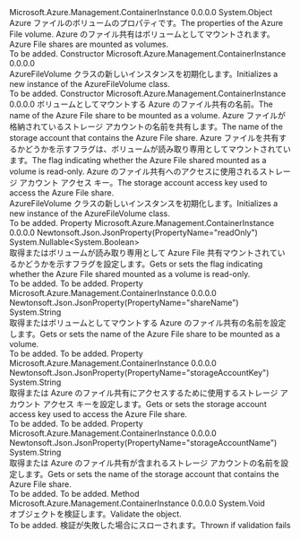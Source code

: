 <Type Name="AzureFileVolume" FullName="Microsoft.Azure.Management.ContainerInstance.Models.AzureFileVolume">
  <TypeSignature Language="C#" Value="public class AzureFileVolume" />
  <TypeSignature Language="ILAsm" Value=".class public auto ansi beforefieldinit AzureFileVolume extends System.Object" />
  <TypeSignature Language="DocId" Value="T:Microsoft.Azure.Management.ContainerInstance.Models.AzureFileVolume" />
  <TypeSignature Language="VB.NET" Value="Public Class AzureFileVolume" />
  <TypeSignature Language="F#" Value="type AzureFileVolume = class" />
  <AssemblyInfo>
    <AssemblyName>Microsoft.Azure.Management.ContainerInstance</AssemblyName>
    <AssemblyVersion>0.0.0.0</AssemblyVersion>
  </AssemblyInfo>
  <Base>
    <BaseTypeName>System.Object</BaseTypeName>
  </Base>
  <Interfaces />
  <Docs>
    <summary>
            <span data-ttu-id="f8a17-101">Azure ファイルのボリュームのプロパティです。</span><span class="sxs-lookup"><span data-stu-id="f8a17-101">The properties of the Azure File volume.</span></span> <span data-ttu-id="f8a17-102">Azure のファイル共有はボリュームとしてマウントされます。</span><span class="sxs-lookup"><span data-stu-id="f8a17-102">Azure File shares are mounted as volumes.</span></span>
            </summary>
    <remarks>To be added.</remarks>
  </Docs>
  <Members>
    <Member MemberName=".ctor">
      <MemberSignature Language="C#" Value="public AzureFileVolume ();" />
      <MemberSignature Language="ILAsm" Value=".method public hidebysig specialname rtspecialname instance void .ctor() cil managed" />
      <MemberSignature Language="DocId" Value="M:Microsoft.Azure.Management.ContainerInstance.Models.AzureFileVolume.#ctor" />
      <MemberSignature Language="VB.NET" Value="Public Sub New ()" />
      <MemberType>Constructor</MemberType>
      <AssemblyInfo>
        <AssemblyName>Microsoft.Azure.Management.ContainerInstance</AssemblyName>
        <AssemblyVersion>0.0.0.0</AssemblyVersion>
      </AssemblyInfo>
      <Parameters />
      <Docs>
        <summary>
            <span data-ttu-id="f8a17-103">AzureFileVolume クラスの新しいインスタンスを初期化します。</span><span class="sxs-lookup"><span data-stu-id="f8a17-103">Initializes a new instance of the AzureFileVolume class.</span></span>
            </summary>
        <remarks>To be added.</remarks>
      </Docs>
    </Member>
    <Member MemberName=".ctor">
      <MemberSignature Language="C#" Value="public AzureFileVolume (string shareName, string storageAccountName, Nullable&lt;bool&gt; readOnlyProperty = null, string storageAccountKey = null);" />
      <MemberSignature Language="ILAsm" Value=".method public hidebysig specialname rtspecialname instance void .ctor(string shareName, string storageAccountName, valuetype System.Nullable`1&lt;bool&gt; readOnlyProperty, string storageAccountKey) cil managed" />
      <MemberSignature Language="DocId" Value="M:Microsoft.Azure.Management.ContainerInstance.Models.AzureFileVolume.#ctor(System.String,System.String,System.Nullable{System.Boolean},System.String)" />
      <MemberSignature Language="VB.NET" Value="Public Sub New (shareName As String, storageAccountName As String, Optional readOnlyProperty As Nullable(Of Boolean) = null, Optional storageAccountKey As String = null)" />
      <MemberSignature Language="F#" Value="new Microsoft.Azure.Management.ContainerInstance.Models.AzureFileVolume : string * string * Nullable&lt;bool&gt; * string -&gt; Microsoft.Azure.Management.ContainerInstance.Models.AzureFileVolume" Usage="new Microsoft.Azure.Management.ContainerInstance.Models.AzureFileVolume (shareName, storageAccountName, readOnlyProperty, storageAccountKey)" />
      <MemberType>Constructor</MemberType>
      <AssemblyInfo>
        <AssemblyName>Microsoft.Azure.Management.ContainerInstance</AssemblyName>
        <AssemblyVersion>0.0.0.0</AssemblyVersion>
      </AssemblyInfo>
      <Parameters>
        <Parameter Name="shareName" Type="System.String" />
        <Parameter Name="storageAccountName" Type="System.String" />
        <Parameter Name="readOnlyProperty" Type="System.Nullable&lt;System.Boolean&gt;" />
        <Parameter Name="storageAccountKey" Type="System.String" />
      </Parameters>
      <Docs>
        <param name="shareName"><span data-ttu-id="f8a17-104">ボリュームとしてマウントする Azure のファイル共有の名前。</span><span class="sxs-lookup"><span data-stu-id="f8a17-104">The name of the Azure File share to be mounted as a volume.</span></span></param>
        <param name="storageAccountName"><span data-ttu-id="f8a17-105">Azure ファイルが格納されているストレージ アカウントの名前を共有します。</span><span class="sxs-lookup"><span data-stu-id="f8a17-105">The name of the storage account that contains the Azure File share.</span></span></param>
        <param name="readOnlyProperty"><span data-ttu-id="f8a17-106">Azure ファイルを共有するかどうかを示すフラグは、ボリュームが読み取り専用としてマウントされています。</span><span class="sxs-lookup"><span data-stu-id="f8a17-106">The flag indicating whether the Azure File shared mounted as a volume is read-only.</span></span></param>
        <param name="storageAccountKey"><span data-ttu-id="f8a17-107">Azure のファイル共有へのアクセスに使用されるストレージ アカウント アクセス キー。</span><span class="sxs-lookup"><span data-stu-id="f8a17-107">The storage account access key used to access the Azure File share.</span></span></param>
        <summary>
            <span data-ttu-id="f8a17-108">AzureFileVolume クラスの新しいインスタンスを初期化します。</span><span class="sxs-lookup"><span data-stu-id="f8a17-108">Initializes a new instance of the AzureFileVolume class.</span></span>
            </summary>
        <remarks>To be added.</remarks>
      </Docs>
    </Member>
    <Member MemberName="ReadOnlyProperty">
      <MemberSignature Language="C#" Value="public Nullable&lt;bool&gt; ReadOnlyProperty { get; set; }" />
      <MemberSignature Language="ILAsm" Value=".property instance valuetype System.Nullable`1&lt;bool&gt; ReadOnlyProperty" />
      <MemberSignature Language="DocId" Value="P:Microsoft.Azure.Management.ContainerInstance.Models.AzureFileVolume.ReadOnlyProperty" />
      <MemberSignature Language="VB.NET" Value="Public Property ReadOnlyProperty As Nullable(Of Boolean)" />
      <MemberSignature Language="F#" Value="member this.ReadOnlyProperty : Nullable&lt;bool&gt; with get, set" Usage="Microsoft.Azure.Management.ContainerInstance.Models.AzureFileVolume.ReadOnlyProperty" />
      <MemberType>Property</MemberType>
      <AssemblyInfo>
        <AssemblyName>Microsoft.Azure.Management.ContainerInstance</AssemblyName>
        <AssemblyVersion>0.0.0.0</AssemblyVersion>
      </AssemblyInfo>
      <Attributes>
        <Attribute>
          <AttributeName>Newtonsoft.Json.JsonProperty(PropertyName="readOnly")</AttributeName>
        </Attribute>
      </Attributes>
      <ReturnValue>
        <ReturnType>System.Nullable&lt;System.Boolean&gt;</ReturnType>
      </ReturnValue>
      <Docs>
        <summary>
            <span data-ttu-id="f8a17-109">取得またはボリュームが読み取り専用として Azure File 共有マウントされているかどうかを示すフラグを設定します。</span><span class="sxs-lookup"><span data-stu-id="f8a17-109">Gets or sets the flag indicating whether the Azure File shared mounted as a volume is read-only.</span></span>
            </summary>
        <value>To be added.</value>
        <remarks>To be added.</remarks>
      </Docs>
    </Member>
    <Member MemberName="ShareName">
      <MemberSignature Language="C#" Value="public string ShareName { get; set; }" />
      <MemberSignature Language="ILAsm" Value=".property instance string ShareName" />
      <MemberSignature Language="DocId" Value="P:Microsoft.Azure.Management.ContainerInstance.Models.AzureFileVolume.ShareName" />
      <MemberSignature Language="VB.NET" Value="Public Property ShareName As String" />
      <MemberSignature Language="F#" Value="member this.ShareName : string with get, set" Usage="Microsoft.Azure.Management.ContainerInstance.Models.AzureFileVolume.ShareName" />
      <MemberType>Property</MemberType>
      <AssemblyInfo>
        <AssemblyName>Microsoft.Azure.Management.ContainerInstance</AssemblyName>
        <AssemblyVersion>0.0.0.0</AssemblyVersion>
      </AssemblyInfo>
      <Attributes>
        <Attribute>
          <AttributeName>Newtonsoft.Json.JsonProperty(PropertyName="shareName")</AttributeName>
        </Attribute>
      </Attributes>
      <ReturnValue>
        <ReturnType>System.String</ReturnType>
      </ReturnValue>
      <Docs>
        <summary>
            <span data-ttu-id="f8a17-110">取得またはボリュームとしてマウントする Azure のファイル共有の名前を設定します。</span><span class="sxs-lookup"><span data-stu-id="f8a17-110">Gets or sets the name of the Azure File share to be mounted as a volume.</span></span>
            </summary>
        <value>To be added.</value>
        <remarks>To be added.</remarks>
      </Docs>
    </Member>
    <Member MemberName="StorageAccountKey">
      <MemberSignature Language="C#" Value="public string StorageAccountKey { get; set; }" />
      <MemberSignature Language="ILAsm" Value=".property instance string StorageAccountKey" />
      <MemberSignature Language="DocId" Value="P:Microsoft.Azure.Management.ContainerInstance.Models.AzureFileVolume.StorageAccountKey" />
      <MemberSignature Language="VB.NET" Value="Public Property StorageAccountKey As String" />
      <MemberSignature Language="F#" Value="member this.StorageAccountKey : string with get, set" Usage="Microsoft.Azure.Management.ContainerInstance.Models.AzureFileVolume.StorageAccountKey" />
      <MemberType>Property</MemberType>
      <AssemblyInfo>
        <AssemblyName>Microsoft.Azure.Management.ContainerInstance</AssemblyName>
        <AssemblyVersion>0.0.0.0</AssemblyVersion>
      </AssemblyInfo>
      <Attributes>
        <Attribute>
          <AttributeName>Newtonsoft.Json.JsonProperty(PropertyName="storageAccountKey")</AttributeName>
        </Attribute>
      </Attributes>
      <ReturnValue>
        <ReturnType>System.String</ReturnType>
      </ReturnValue>
      <Docs>
        <summary>
            <span data-ttu-id="f8a17-111">取得または Azure のファイル共有にアクセスするために使用するストレージ アカウント アクセス キーを設定します。</span><span class="sxs-lookup"><span data-stu-id="f8a17-111">Gets or sets the storage account access key used to access the Azure File share.</span></span>
            </summary>
        <value>To be added.</value>
        <remarks>To be added.</remarks>
      </Docs>
    </Member>
    <Member MemberName="StorageAccountName">
      <MemberSignature Language="C#" Value="public string StorageAccountName { get; set; }" />
      <MemberSignature Language="ILAsm" Value=".property instance string StorageAccountName" />
      <MemberSignature Language="DocId" Value="P:Microsoft.Azure.Management.ContainerInstance.Models.AzureFileVolume.StorageAccountName" />
      <MemberSignature Language="VB.NET" Value="Public Property StorageAccountName As String" />
      <MemberSignature Language="F#" Value="member this.StorageAccountName : string with get, set" Usage="Microsoft.Azure.Management.ContainerInstance.Models.AzureFileVolume.StorageAccountName" />
      <MemberType>Property</MemberType>
      <AssemblyInfo>
        <AssemblyName>Microsoft.Azure.Management.ContainerInstance</AssemblyName>
        <AssemblyVersion>0.0.0.0</AssemblyVersion>
      </AssemblyInfo>
      <Attributes>
        <Attribute>
          <AttributeName>Newtonsoft.Json.JsonProperty(PropertyName="storageAccountName")</AttributeName>
        </Attribute>
      </Attributes>
      <ReturnValue>
        <ReturnType>System.String</ReturnType>
      </ReturnValue>
      <Docs>
        <summary>
            <span data-ttu-id="f8a17-112">取得または Azure のファイル共有が含まれるストレージ アカウントの名前を設定します。</span><span class="sxs-lookup"><span data-stu-id="f8a17-112">Gets or sets the name of the storage account that contains the Azure File share.</span></span>
            </summary>
        <value>To be added.</value>
        <remarks>To be added.</remarks>
      </Docs>
    </Member>
    <Member MemberName="Validate">
      <MemberSignature Language="C#" Value="public virtual void Validate ();" />
      <MemberSignature Language="ILAsm" Value=".method public hidebysig newslot virtual instance void Validate() cil managed" />
      <MemberSignature Language="DocId" Value="M:Microsoft.Azure.Management.ContainerInstance.Models.AzureFileVolume.Validate" />
      <MemberSignature Language="VB.NET" Value="Public Overridable Sub Validate ()" />
      <MemberSignature Language="F#" Value="abstract member Validate : unit -&gt; unit&#xA;override this.Validate : unit -&gt; unit" Usage="azureFileVolume.Validate " />
      <MemberType>Method</MemberType>
      <AssemblyInfo>
        <AssemblyName>Microsoft.Azure.Management.ContainerInstance</AssemblyName>
        <AssemblyVersion>0.0.0.0</AssemblyVersion>
      </AssemblyInfo>
      <ReturnValue>
        <ReturnType>System.Void</ReturnType>
      </ReturnValue>
      <Parameters />
      <Docs>
        <summary>
            <span data-ttu-id="f8a17-113">オブジェクトを検証します。</span><span class="sxs-lookup"><span data-stu-id="f8a17-113">Validate the object.</span></span>
            </summary>
        <remarks>To be added.</remarks>
        <exception cref="T:Microsoft.Rest.ValidationException">
            <span data-ttu-id="f8a17-114">検証が失敗した場合にスローされます。</span><span class="sxs-lookup"><span data-stu-id="f8a17-114">Thrown if validation fails</span></span>
            </exception>
      </Docs>
    </Member>
  </Members>
</Type>